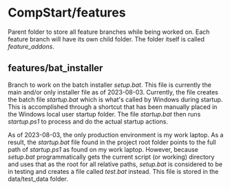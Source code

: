 # CompStart/features

Parent folder to store all feature branches while being worked on. Each feature branch will have its own child folder. The folder itself is called *feature_addons*.

## features/bat_installer

Branch to work on the batch installer *setup.bat*. This file is currently the main and/or only installer file as of 2023-08-03. Currently, the file creates the batch file *startup.bat* which is what's called by Windows during startup. This is accomplished through a shortcut that has been manually placed in the Windows local user startup folder. The file *startup.bat* then runs *startup.ps1* to process and do the actual startup actions.

As of 2023-08-03, the only production environment is my work laptop. As a result, the *startup.bat* file found in the project root folder points to the full path of *startup.ps1* as found on my work laptop. However, because *setup.bat* programmatically gets the current script (or working) directory and uses that as the root for all relative paths, *setup.bat* is considered to be in testing and creates a file called *test.bat* instead. This file is stored in the data/test_data folder.